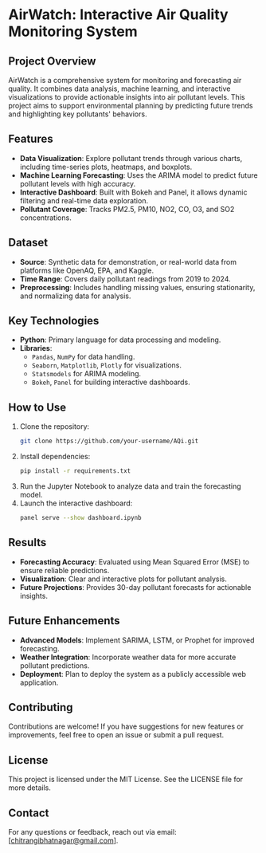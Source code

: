 
# AirWatch: Interactive Air Quality Monitoring System

## Project Overview
AirWatch is a comprehensive system for monitoring and forecasting air quality. It combines data analysis, machine learning, and interactive visualizations to provide actionable insights into air pollutant levels. This project aims to support environmental planning by predicting future trends and highlighting key pollutants' behaviors.

## Features
- **Data Visualization**: Explore pollutant trends through various charts, including time-series plots, heatmaps, and boxplots.
- **Machine Learning Forecasting**: Uses the ARIMA model to predict future pollutant levels with high accuracy.
- **Interactive Dashboard**: Built with Bokeh and Panel, it allows dynamic filtering and real-time data exploration.
- **Pollutant Coverage**: Tracks PM2.5, PM10, NO2, CO, O3, and SO2 concentrations.

## Dataset
- **Source**: Synthetic data for demonstration, or real-world data from platforms like OpenAQ, EPA, and Kaggle.
- **Time Range**: Covers daily pollutant readings from 2019 to 2024.
- **Preprocessing**: Includes handling missing values, ensuring stationarity, and normalizing data for analysis.

## Key Technologies
- **Python**: Primary language for data processing and modeling.
- **Libraries**:
  - `Pandas`, `NumPy` for data handling.
  - `Seaborn`, `Matplotlib`, `Plotly` for visualizations.
  - `Statsmodels` for ARIMA modeling.
  - `Bokeh`, `Panel` for building interactive dashboards.

## How to Use
1. Clone the repository:
   ```bash
   git clone https://github.com/your-username/AQi.git
   ```
2. Install dependencies:
   ```bash
   pip install -r requirements.txt
   ```
3. Run the Jupyter Notebook to analyze data and train the forecasting model.
4. Launch the interactive dashboard:
   ```bash
   panel serve --show dashboard.ipynb
   ```

## Results
- **Forecasting Accuracy**: Evaluated using Mean Squared Error (MSE) to ensure reliable predictions.
- **Visualization**: Clear and interactive plots for pollutant analysis.
- **Future Projections**: Provides 30-day pollutant forecasts for actionable insights.

## Future Enhancements
- **Advanced Models**: Implement SARIMA, LSTM, or Prophet for improved forecasting.
- **Weather Integration**: Incorporate weather data for more accurate pollutant predictions.
- **Deployment**: Plan to deploy the system as a publicly accessible web application.

## Contributing
Contributions are welcome! If you have suggestions for new features or improvements, feel free to open an issue or submit a pull request.

## License
This project is licensed under the MIT License. See the LICENSE file for more details.

## Contact
For any questions or feedback, reach out via email: [chitrangibhatnagar@gmail.com].

```

